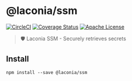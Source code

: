 # @laconia/ssm

[![CircleCI](https://img.shields.io/circleci/project/github/ceilfors/laconia/master.svg)](https://circleci.com/gh/ceilfors/laconia)
[![Coverage Status](https://coveralls.io/repos/github/ceilfors/laconia/badge.svg?branch=master)](https://coveralls.io/github/ceilfors/laconia?branch=master)
[![Apache License](https://img.shields.io/badge/license-Apache-blue.svg)](LICENSE)

> 🛡️ Laconia SSM - Securely retrieves secrets

## Install

```
npm install --save @laconia/ssm
```

